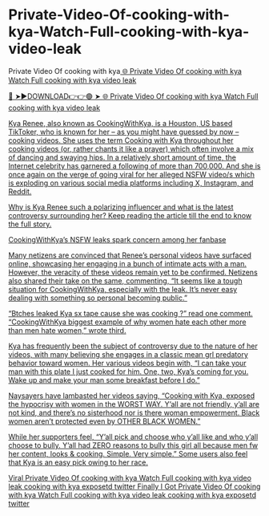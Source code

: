 # Private-Video-Of-cooking-with-kya-Watch-Full-cooking-with-kya-video-leak


Private Video Of cooking with kya<a href="https://jovlex.cfd/gdhfuq"> 🌐 Private Video Of cooking with kya Watch Full cooking with kya video leak

🔴 ➤►DOWNLOAD👉👉🟢 ➤  <a href="https://jovlex.cfd/gdhfuq"> 🌐 Private Video Of cooking with kya Watch Full cooking with kya video leak


Kya Renee, also known as CookingWithKya, is a Houston, US based TikToker, who is known for her – as you might have guessed by now – cooking videos. She uses the term Cooking with Kya throughout her cooking videos (or, rather chants it like a prayer) which often involve a mix of dancing and swaying hips. In a relatively short amount of time, the Internet celebrity has garnered a following of more than 700,000. And she is once again on the verge of going viral for her alleged NSFW video/s which is exploding on various social media platforms including X, Instagram, and Reddit.

Why is Kya Renee such a polarizing influencer and what is the latest controversy surrounding her? Keep reading the article till the end to know the full story.

CookingWithKya’s NSFW leaks spark concern among her fanbase

Many netizens are convinced that Renee’s personal videos have surfaced online, showcasing her engaging in a bunch of intimate acts with a man. However, the veracity of these videos remain yet to be confirmed. Netizens also shared their take on the same, commenting, “It seems like a tough situation for CookingWithKya, especially with the leak. It’s never easy dealing with something so personal becoming public.”

“Btches leaked Kya sx tape cause she was cooking ?” read one comment. “CookingWithKya biggest example of why women hate each other more than men hate women,” wrote third.

Kya has frequently been the subject of controversy due to the nature of her videos, with many believing she engages in a classic mean grl predatory behavior toward women. Her various videos begin with, “I can take your man with this plate I just cooked for him. One, two, Kya’s coming for you. Wake up and make your man some breakfast before I do.”

Naysayers have lambasted her videos saying, “Cooking with Kya, exposed the hypocrisy with women in the WORST WAY. Y’all are not friendly, y’all are not kind, and there’s no sisterhood nor is there woman empowerment. Black women aren’t protected even by OTHER BLACK WOMEN.”

While her supporters feel, “Y’all pick and choose who y’all like and who y’all choose to bully. Y’all had ZERO reasons to bully this girl all because men fw her content, looks & cooking. Simple. Very simple.” Some users also feel that Kya is an easy pick owing to her race.

Viral Private Video Of cooking with kya Watch Full cooking with kya video leak cooking with kya exposetd twitter
Finally I Got Private Video Of cooking with kya Watch Full cooking with kya video leak cooking with kya exposetd twitter
